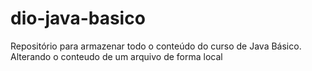 # dio-java-basico
Repositório para armazenar todo o conteúdo do curso de Java Básico.
Alterando o conteudo de um arquivo de forma local

